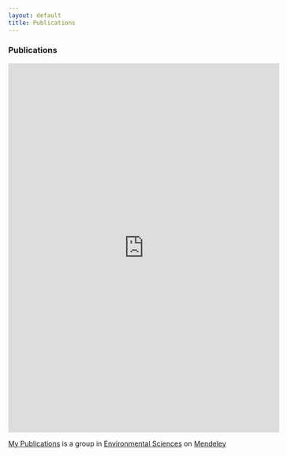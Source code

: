 ```yaml
---
layout: default
title: Publications
---
```


### Publications

<p><iframe allowtransparency="true" frameborder="0" src="http://www.mendeley.com/groups/553831/_/widget/0/20/" style="width: 550px; height: 750px;"></iframe></p>
<p style="width: 450px;"><a href="http://www.mendeley.com/groups/553831/my-publications/" title="My Publications on Mendeley">My Publications</a> is a group in <a href="http://www.mendeley.com/groups/environmental-sciences/" title="Environmental Sciences on Mendeley">Environmental Sciences</a> on <a href="http://www.mendeley.com/" title="Mendeley">Mendeley</a></p>

